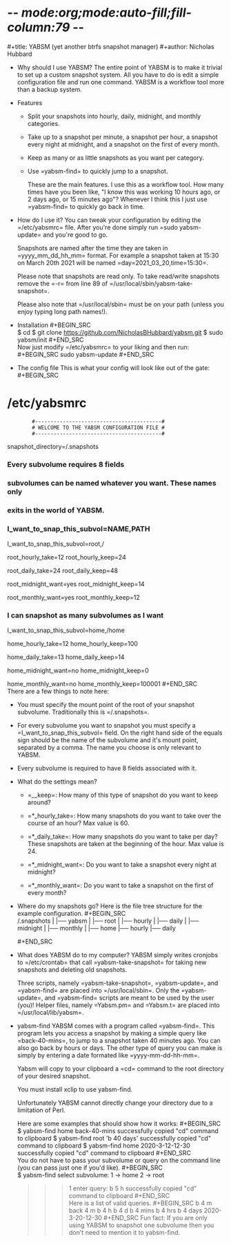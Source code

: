 # -*- mode:org;mode:auto-fill;fill-column:79 -*-
#+title: YABSM (yet another btrfs snapshot manager)
#+author: Nicholas Hubbard

* Why should I use YABSM?
  The entire point of YABSM is to make it trivial to set up a custom snapshot
  system. All you have to do is edit a simple configuration file and run one
  command. YABSM is a workflow tool more than a backup system. 

* Features
  + Split your snapshots into hourly, daily, midnight, and monthly categories.
  + Take up to a snapshot per minute, a snapshot per hour, a snapshot every
    night at midnight, and a snapshot on the first of every month.
  + Keep as many or as little snapshots as you want per category. 
  + Use =yabsm-find= to quickly jump to a snapshot.

    These are the main features. I use this as a workflow tool. How many times
    have you been like, "I know this was working 10 hours ago, or 2 days ago,
    or 15 minutes ago"? Whenever I think this I just use =yabsm-find= to
    quickly go back in time.

* How do I use it?
  You can tweak your configuration by editing the =/etc/yabsmrc= file. After
  you're done simply run =sudo yabsm-update= and you're good to go. 

  Snapshots are named after the time they are taken in =yyyy_mm_dd_hh_mm= format. 
  For example a snapshot taken at 15:30 on March 20th 2021 will be named
  =day=2021_03_20,time=15:30=. 

  Please note that snapshots are read only. To take read/write snapshots remove the =-r= from
  line 89 of =/usr/local/sbin/yabsm-take-snapshot=.

  Please also note that =/usr/local/sbin= must be on your path (unless you
  enjoy typing long path names!).

* Installation
  #+BEGIN_SRC  
  $ cd
  $ git clone https://github.com/NicholasBHubbard/yabsm.git
  $ sudo yabsm/init
  #+END_SRC  
  Now just modify =/etc/yabsmrc= to your liking and then run:
  #+BEGIN_SRC
  sudo yabsm-update
  #+END_SRC
*  The config file
This is what your config will look like out of the gate:
  #+BEGIN_SRC  
# /etc/yabsmrc
                                      
            #-----------------------------------------#
            # WELCOME TO THE YABSM CONFIGURATION FILE #
            #-----------------------------------------#

snapshot_directory=/.snapshots

### Every subvolume requires 8 fields

### subvolumes can be named whatever you want. These names only 
### exits in the world of YABSM.

### I_want_to_snap_this_subvol=NAME,PATH 

I_want_to_snap_this_subvol=root,/

root_hourly_take=12
root_hourly_keep=24

root_daily_take=24
root_daily_keep=48

root_midnight_want=yes
root_midnight_keep=14 

root_monthly_want=yes
root_monthly_keep=12


### I can snapshot as many subvolumes as I want

I_want_to_snap_this_subvol=home,/home

home_hourly_take=12
home_hourly_keep=100

home_daily_take=13
home_daily_keep=14

home_midnight_want=no
home_midnight_keep=0

home_monthly_want=no
home_monthly_keep=100001
  #+END_SRC  
  There are a few things to note here:
  + You must specify the mount point of the root of your snapshot
    subvolume. Traditionally this is =/.snapshots=.


  + For every subvolume you want to snapshot you must specify a
    =I_want_to_snap_this_subvol= field. On the right hand side of the equals
    sign should be the name of the subvolume and it's mount point, separated by
    a comma. The name you choose is only relevant to YABSM.


  + Every subvolume is required to have 8 fields associated with it.

* What do the settings mean?
  + =*_*_keep=: How many of this type of snapshot do you want to keep around? 


  + =*_hourly_take=: How many snapshots do you want to take over the course of
    an hour? Max value is 60.


  + =*_daily_take=: How many snapshots do you want to take per day? These
    snapshots are taken at the beginning of the hour. Max value is 24.


  + =*_midnight_want=: Do you want to take a snapshot every night at midnight?


  + =*_monthly_want=: Do you want to take a snapshot on the first of every month?

* Where do my snapshots go?
Here is the file tree structure for the example configuration.
  #+BEGIN_SRC  
/.snapshots
|
|── yabsm
    |
    |── root
    |   |── hourly
    |   |── daily
    |   |── midnight
    |   |── monthly
    |
    |── home
        |── hourly
        |── daily

  #+END_SRC  

* What does YABSM do to my computer?
  YABSM simply writes cronjobs to =/etc/crontab= that call =yabsm-take-snapshot= for
  taking new snapshots and deleting old snapshots.

  Three scripts, namely =yabsm-take-snapshot=, =yabsm-update=, and =yabsm-find=
  are placed into =/usr/local/sbin=. Only the =yabsm-update=, and =yabsm-find=
  scripts are meant to be used by the user (you)! Helper files, namely =Yabsm.pm= and
  =Yabsm.t= are placed into =/usr/local/lib/yabsm=.

* yabsm-find
  YABSM comes with a program called =yabsm-find=. This program lets you access
  a snapshot by making a simple query like =back-40-mins=, to jump to a
  snapshot taken 40 minutes ago. You can also go back by hours or days. The other
  type of query you can make is simply by entering a date formated like =yyyy-mm-dd-hh-mm=.

  Yabsm will copy to your clipboard a =cd= command to the root directory of your desired
  snapshot. 

  You must install xclip to use yabsm-find.

  Unfortunately YABSM cannot directly change your directory due to a limitation of Perl. 

  Here are some examples that should show how it works:
  #+BEGIN_SRC  
  $ yabsm-find home back-40-mins
    successfully copied "cd" command to clipboard
  $ yabsm-find root 'b 40 days'
    successfully copied "cd" command to clipboard
  $ yabsm-find home 2020-3-12-12-30
    successfully copied "cd" command to clipboard
  #+END_SRC  
  You do not have to pass your subvolume or query on the command line (you can
  pass just one if you'd like).
  #+BEGIN_SRC  
  $ yabsm-find 
  select subvolume:
  1 -> home     2 -> root
  >>> 1
  enter query:
  >>> b 5 h
  successfully copied "cd" command to clipboard
  #+END_SRC  
  Here is a list of valid queries. 
  #+BEGIN_SRC
  b 4 m
  back 4 m
  b 4 h
  b 4 d
  b 4 mins
  b 4 hrs
  b 4 days
  2020-3-20-12-30
  #+END_SRC
  Fun fact: If you are only using YABSM to snapshot one subvolume then you
  don't need to mention it to yabsm-find.
